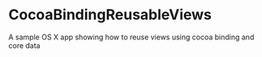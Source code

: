 # CocoaBindingReusableViews
A sample OS X app showing how to reuse views using cocoa binding and core data
